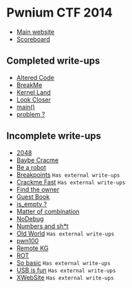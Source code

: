 # Pwnium CTF 2014

* [Main website](http:/ctf.pwnium.tn/)
* [Scoreboard](http://41.231.53.44:8282/scoreboard)

## Completed write-ups
* [Altered Code](altered-code)
* [BreakMe](break_me)
* [Kernel Land](kernel-land)
* [Look Closer](look-closer)
* [main()](main)
* [problem ?](problem)

## Incomplete write-ups

* [2048](2048)
* [Baybe Cracme](baybe-crackme)
* [Be a robot](be-a-robot)
* [Breakpoints](breakpoints) `Has external write-ups`
* [Crackme Fast](crackme-fast) `Has external write-ups`
* [Find the owner](find-the-owner)
* [Guest Book](guest-book)
* [is_empty ?](is_empty)
* [Matter of combination](matter-of-combination)
* [NoDebug](nodebug)
* [Numbers and sh*t](numbers-and-sh*t)
* [Old World](old-world) `Has external write-ups`
* [pwn100](pwn100)
* [Remote KG](remote-kg)
* [ROT](rot)
* [So basic](so-basic) `Has external write-ups`
* [USB is fun](usb-is-fun) `Has external write-ups`
* [XWebSite](xwebsite) `Has external write-ups`

